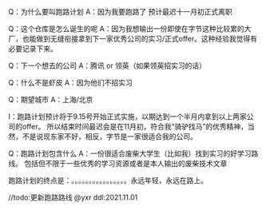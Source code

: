 Q：为什么要叫跑路计划
A：因为我要跑路了
预计最迟十一月初正式离职

Q：这个仓库是怎么诞生的呢
A：因为我想输出一份即使在字节这种比较累的大厂，也能做到无缝衔接拿到下一家优秀公司的实习/正式offer。这种经验我觉得有必要记录下来。

Q：下一个想去的公司
A：腾讯 or 领英（如果领英招实习的话）

Q：什么不是虾皮
A：因为他们不招实习

Q：期望城市
A：上海/北京

I：跑路计划预计将于9.15号开始正式实施，以期达到一个半月内拿到以上两家公司的offer。
所以结束时间最迟会是在11月初，符合我“骑驴找马”的优秀精神，当然，不是说现东家不好，相反，字节是一家很适合我的公司。

Q：跑路计划包含什么
A：一份很适合废柴大学生（比如我）找到实习的好学习路线。
包括但不限于一些优秀的学习资源或者是本人输出的废柴技术文章

跑路计划的终点是：。。。。。。。。。。。。。。。。永远年轻，永远在路上。

//todo:更新跑路路线 @yxr  ddl:2021.11.01
